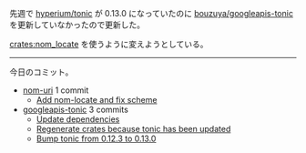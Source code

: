 先週で [hyperium/tonic] が 0.13.0 になっていたのに [bouzuya/googleapis-tonic] を更新していなかったので更新した。

[crates:nom_locate] を使うように変えようとしている。

---

今日のコミット。

- [nom-uri](https://github.com/bouzuya/nom-uri) 1 commit
  - [Add nom-locate and fix scheme](https://github.com/bouzuya/nom-uri/commit/d5bccb42b8cf51b69e4b3cafde2b505f5240cc53)
- [googleapis-tonic](https://github.com/bouzuya/googleapis-tonic) 3 commits
  - [Update dependencies](https://github.com/bouzuya/googleapis-tonic/commit/5af1aebfca6d5d20ccad56a633c7a3714ade037b)
  - [Regenerate crates because tonic has been updated](https://github.com/bouzuya/googleapis-tonic/commit/34325786d09d9dba5a0f80cabcd27860b879439e)
  - [Bump tonic from 0.12.3 to 0.13.0](https://github.com/bouzuya/googleapis-tonic/commit/58b18c00b44162ce74291e685ef3672dcace5c4e)

[bouzuya/googleapis-tonic]: https://github.com/bouzuya/googleapis-tonic
[crates:nom_locate]: https://crates.io/crates/nom_locate
[hyperium/tonic]: https://github.com/hyperium/tonic
